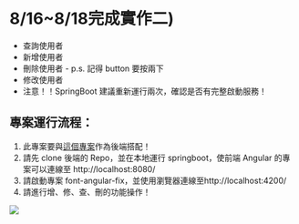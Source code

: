 # 8/16~8/18完成實作二)

* 查詢使用者
* 新增使用者
* 刪除使用者 - p.s. 記得 button 要按兩下
* 修改使用者 
* 注意！！SpringBoot 建議重新運行兩次，確認是否有完整啟動服務！

## 專案運行流程：

1. 此專案要與[這個專案](https://github.com/ytaoCrow/HW0823-back-springboot)作為後端搭配！
2. 請先 clone 後端的 Repo，並在本地運行 springboot，使前端 Angular 的專案可以連線至 http://localhost:8080/
3. 請啟動專案 font-angular-fix，並使用瀏覽器連線至http://localhost:4200/
4. 請進行增、修、查、刪的功能操作！


![](https://i.imgur.com/EztdNAd.png)

